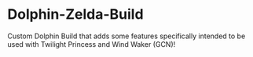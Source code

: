 # Dolphin-Zelda-Build
Custom Dolphin Build that adds some features specifically intended to be used with Twilight Princess and Wind Waker (GCN)!
